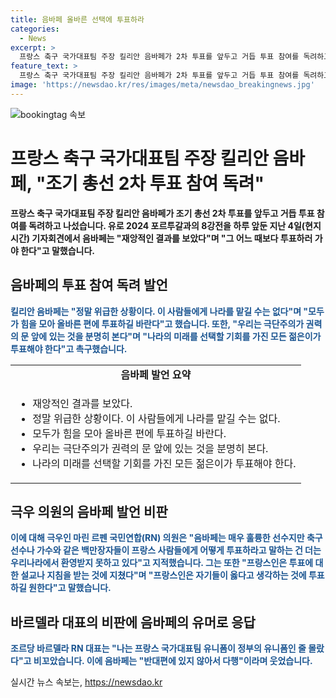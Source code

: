 ```yaml
---
title: 음바페 올바른 선택에 투표하라
categories:
  - News
excerpt: >
  프랑스 축구 국가대표팀 주장 킬리안 음바페가 2차 투표를 앞두고 거듭 투표 참여를 독려하고 나섰다. 음바페는 재앙적인 결과를 보았다며 그 어느 때보다 투표하러 가야 한다고 말했고, 극우 정당을 직접 언급은 하지 않았지만, 유머로 힌트를 주었다. 이로써 극우 의원은 음바페의 이러한 발언을 비판했으며, 음바페는 이에 대해 계속해서 투표에 적극 참여하라고 촉구하고 있다.
feature_text: >
  프랑스 축구 국가대표팀 주장 킬리안 음바페가 2차 투표를 앞두고 거듭 투표 참여를 독려하고 나섰다. 음바페는 재앙적인 결과를 보았다며 그 어느 때보다 투표하러 가야 한다고 말했고, 극우 정당을 직접 언급은 하지 않았지만, 유머로 힌트를 주었다. 이로써 극우 의원은 음바페의 이러한 발언을 비판했으며, 음바페는 이에 대해 계속해서 투표에 적극 참여하라고 촉구하고 있다.
image: 'https://newsdao.kr/res/images/meta/newsdao_breakingnews.jpg'
---
```


<p><img src="https://newsdao.kr/res/images/meta/newsdao_breakingnews.jpg" alt="bookingtag 속보" /></p>

<h1 data-ke-size="size26">프랑스 축구 국가대표팀 주장 킬리안 음바페, "조기 총선 2차 투표 참여 독려"</h1>

<p data-ke-size="size16"><b>프랑스 축구 국가대표팀 주장 킬리안 음바페가 조기 총선 2차 투표를 앞두고 거듭 투표 참여를 독려하고 나섰습니다. 유로 2024 포르투갈과의 8강전을 하루 앞둔 지난 4일(현지시간) 기자회견에서 음바페는 "재앙적인 결과를 보았다"며 "그 어느 때보다 투표하러 가야 한다"고 말했습니다.</b></p>

<h2 data-ke-size="size24">음바페의 투표 참여 독려 발언</h2>

<p data-ke-size="size16"><b><span style="color: #1a5490;">킬리안 음바페는 "정말 위급한 상황이다. 이 사람들에게 나라를 맡길 수는 없다"며 "모두가 힘을 모아 올바른 편에 투표하길 바란다"고 했습니다. 또한, "우리는 극단주의가 권력의 문 앞에 있는 것을 분명히 본다"며 "나라의 미래를 선택할 기회를 가진 모든 젊은이가 투표해야 한다"고 촉구했습니다.</span></b></p>

<table>
  <tr>
    <td style="text-align: center; height: 17px;"><b>음바페 발언 요약</b></td>
  </tr>
  <tr>
    <td>
      <ul>
        <li>재앙적인 결과를 보았다.</li>
        <li>정말 위급한 상황이다. 이 사람들에게 나라를 맡길 수는 없다.</li>
        <li>모두가 힘을 모아 올바른 편에 투표하길 바란다.</li>
        <li>우리는 극단주의가 권력의 문 앞에 있는 것을 분명히 본다.</li>
        <li>나라의 미래를 선택할 기회를 가진 모든 젊은이가 투표해야 한다.</li>
      </ul>
    </td>
  </tr>
</table>

<h2 data-ke-size="size24">극우 의원의 음바페 발언 비판</h2>

<p data-ke-size="size16"><b><span style="color: #1a5490;">이에 대해 극우인 마린 르펜 국민연합(RN) 의원은 "음바페는 매우 훌륭한 선수지만 축구선수나 가수와 같은 백만장자들이 프랑스 사람들에게 어떻게 투표하라고 말하는 건 더는 우리나라에서 환영받지 못하고 있다"고 지적했습니다. 그는 또한 "프랑스인은 투표에 대한 설교나 지침을 받는 것에 지쳤다"며 "프랑스인은 자기들이 옳다고 생각하는 것에 투표하길 원한다"고 말했습니다.</span></b></p>

<h2 data-ke-size="size24">바르델라 대표의 비판에 음바페의 유머로 응답</h2>

<p data-ke-size="size16"><b><span style="color: #1a5490;">조르당 바르델라 RN 대표는 "나는 프랑스 국가대표팀 유니폼이 정부의 유니폼인 줄 몰랐다"고 비꼬았습니다. 이에 음바페는 "반대편에 있지 않아서 다행"이라며 웃었습니다.</span></b></p>
실시간 뉴스 속보는, <a href="https://newsdao.kr" rel="dofollow">https://newsdao.kr</a>


